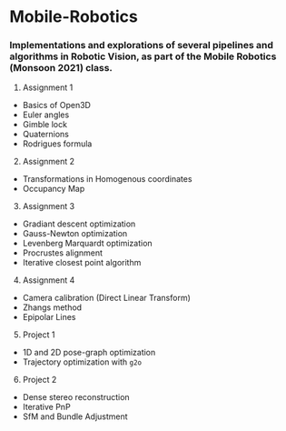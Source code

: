 # Mobile-Robotics

### Implementations and explorations of several pipelines and algorithms in Robotic Vision, as part of the Mobile Robotics (Monsoon 2021) class.

1. Assignment 1
  - Basics of Open3D
  - Euler angles
  - Gimble lock
  - Quaternions
  - Rodrigues formula
2. Assignment 2
  - Transformations in Homogenous coordinates
  - Occupancy Map
3. Assignment 3
  - Gradiant descent optimization
  - Gauss-Newton optimization
  - Levenberg Marquardt optimization
  - Procrustes alignment
  - Iterative closest point algorithm
4. Assignment 4
  - Camera calibration (Direct Linear Transform)
  - Zhangs method
  - Epipolar Lines
5. Project 1
  - 1D and 2D pose-graph optimization
  - Trajectory optimization with `g2o`
6. Project 2
  - Dense stereo reconstruction
  - Iterative PnP
  - SfM and Bundle Adjustment